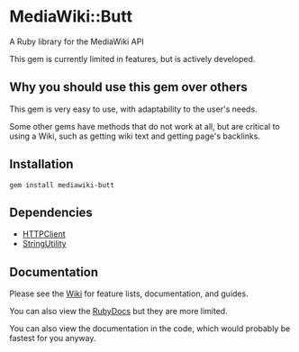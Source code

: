# MediaWiki::Butt
A Ruby library for the MediaWiki API

This gem is currently limited in features, but is actively developed.

## Why you should use this gem over others
This gem is very easy to use, with adaptability to the user's needs.

Some other gems have methods that do not work at all, but are critical to using a Wiki, such as getting wiki text and getting page's backlinks.

## Installation
```
gem install mediawiki-butt
```

## Dependencies
* [HTTPClient](https://github.com/nahi/httpclient)
* [StringUtility](https://github.com/elifoster/string-utility-ruby)
## Documentation
Please see the [Wiki](https://github.com/ftb-gamepedia/mediawiki-butt-ruby/wiki) for feature lists, documentation, and guides.

You can also view the [RubyDocs](http://www.rubydoc.info/gems/mediawiki-butt) but they are more limited.

You can also view the documentation in the code, which would probably be fastest for you anyway.
